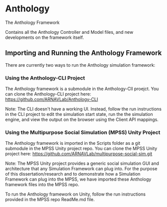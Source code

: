 # Anthology
The Anthology Framework 

Contains all the Anthology Controller and Model files, and new developments on the framework itself. 

## Importing and Running the Anthology Framework
There are currently two ways to run the Anthology simulation framework: 

### Using the Anthology-CLI Project 

The Anthology framework is a submodule in the Anthology-ClI proejct. 
You can clone the Anthology-CLI project here: https://github.com/ARNAVLab/Anthology-CLI

Note: The CLI doesn't have a working UI. Instead, follow the run instructions in the CLI project to edit the simulation start state, run the the simulation engine, and view the output on the browser using the Client API mappings. 

### Using the Multipurpose Social Simulation (MPSS) Unity Project

The Anthology framework is imported in the Scripts folder as a git submodule in the MPSS Unity project repo. 
You can clone the MPSS Unity project here: https://github.com/ARNAVLab/multipurpose-social-sim.git

Note: The MPSS Unity project provides a generic social simulation GUI and architecture that any Simulation Framework can plug into. For the purpose of this dissertation/research and to demonstrate how a Simulation Framework can plug into the MPSS, we have imported these Anthology framework files into the MPSS repo. 

To run the Anthology framework on Unity, follow the run instructions provided in the MPSS repo ReadMe.md file. 